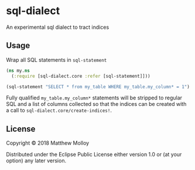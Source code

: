 # sql-dialect

An experimental sql dialect to tract indices

## Usage

Wrap all SQL statements in `sql-statement`

```clojure
(ns my.ns
  (:require [sql-dialect.core :refer [sql-statement]]))

(sql-statement "SELECT * from my_table WHERE my_table.my_column* = 1")
```

Fully qualified `my_table.my_column*` statements will be stripped to regular SQL and a list of columns collected so that the indices can be created with a call to `sql-dialect.core/create-indices!`.

## License

Copyright © 2018 Matthew Molloy

Distributed under the Eclipse Public License either version 1.0 or (at
your option) any later version.
